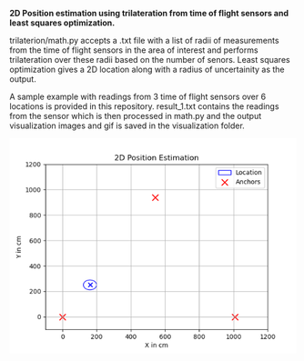 **2D Position estimation using trilateration from time of flight sensors and least squares optimization.**

trilaterion/math.py accepts a .txt file with a list of radii of measurements from the time of flight sensors in the area of interest and performs trilateration over these radii based on the number of senors. Least squares optimization gives a 2D location along with a radius of uncertainity as the output.

A sample example with readings from 3 time of flight sensors over 6 locations is provided in this repository. result_1.txt contains the readings from the sensor which is then processed in math.py and the output visualization images and gif is saved in the visualization folder.

![Alt text](https://github.com/Rudresh172/Position_estimation_with_Trilateration/blob/main/visualization/imgs.gif)
